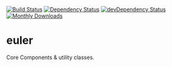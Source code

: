[![Build Status](https://api.travis-ci.org/shinxi/euler-ui.png)](https://travis-ci.org/shinxi/euler-ui)
[![Dependency Status](https://david-dm.org/shinxi/euler-ui.svg)](https://david-dm.org/shinxi/euler-ui)
[![devDependency Status](https://david-dm.org/shinxi/euler-ui/dev-status.svg)](https://david-dm.org/shinxi/euler-ui#info=devDependencies)
[![Monthly Downloads](https://img.shields.io/npm/dm/euler-ui.svg)](https://packagist.org/packages/shinxi/euler-ui)
<!--
[![Coverage Status](https://coveralls.io/repos/shinxi/euler_react/badge.png?branch=master)](https://coveralls.io/r/simkimsia/UtilityBehaviors?branch=master)
[![Latest Stable Version](https://poser.pugx.org/shinxi/euler_react/v/stable.png)](https://packagist.org/packages/shinxi/euler)
-->
# euler
Core Components & utility classes.